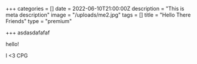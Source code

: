 +++
categories = []
date = 2022-06-10T21:00:00Z
description = "This is meta description"
image = "/uploads/me2.jpg"
tags = []
title = "Hello There Friends"
type = "premium"

+++
asdasdafafaf

hello!

I <3 CPG